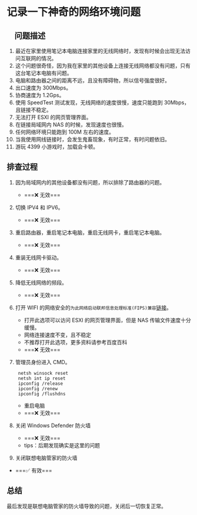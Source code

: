 # 记录一下神奇的网络环境问题

## 　问题描述

1. 最近在家里使用笔记本电脑连接家里的无线网络时，发现有时候会出现无法访问互联网的情况。
2. 这个问题很奇怪，因为我在家里的其他设备上连接无线网络都没有问题，只有这台笔记本电脑有问题。
3. 电脑和路由器之间的距离不远，且没有障碍物，所以信号强度很好。
4. 出口速度为 300Mbps。
5. 协商速度为 1.2Gps。
6. 使用 SpeedTest 测试发现，无线网络的速度很慢，速度只能跑到 30Mbps，且链接不稳定。
7. 无法打开 ESXI 的网页管理界面。
8. 在链接局域网内 NAS 的时候，发现速度也很慢。
9. 任何网络环境只能跑到 100M 左右的速度。
10. 当我使用网线链接时，会发生鬼畜现象，有时正常，有时问题依旧。
11. 游玩 4399 小游戏时，加载会卡顿。

## 排查过程

1. 因为局域网内的其他设备都没有问题，所以排除了路由器的问题。
   - ===❌ 无效===
2. 切换 IPV4 和 IPV6。
   - ===❌ 无效===
3. 重启路由器，重启笔记本电脑，重启无线网卡，重启笔记本电脑。
   - ===❌ 无效===
4. 重装无线网卡驱动。
   - ===❌ 无效===
5. 降低无线网络的频段。
   - ===❌ 无效===
6. 打开 WIFI 的网络安全的`为此网络启动联邦信息处理标准(FIPS)兼容`[链接](https://jingyan.baidu.com/article/5d6edee23938bbd8eadeecf8.html)。
   - 打开此选项可以访问 ESXI 的网页管理界面，但是 NAS 传输文件速度十分缓慢。
   - 网络连接速度不变，且不稳定
   - 不推荐打开此选项，更多资料请参考百度百科
   - ===❌ 无效===
7. 管理员身份进入 CMD。

   ```shell
    netsh winsock reset
    netsh int ip reset
    ipconfig /release
    ipconfig /renew
    ipconfig /flushdns
   ```

   - 重启电脑
   - ===❌ 无效===

8. 关闭 Windows Defender 防火墙
   - ===❌ 无效===
   - tips：后期发现确实是这里的问题
9. 关闭联想电脑管家的防火墙

- ===✅ 有效===

## 总结

最后发现是联想电脑管家的防火墙导致的问题，关闭后一切恢复正常。
